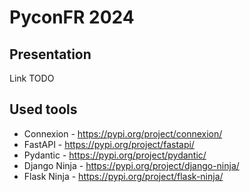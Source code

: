 # PyconFR 2024

## Presentation

Link TODO

## Used tools

- Connexion - https://pypi.org/project/connexion/
- FastAPI - https://pypi.org/project/fastapi/
- Pydantic - https://pypi.org/project/pydantic/
- Django Ninja - https://pypi.org/project/django-ninja/
- Flask Ninja - https://pypi.org/project/flask-ninja/
